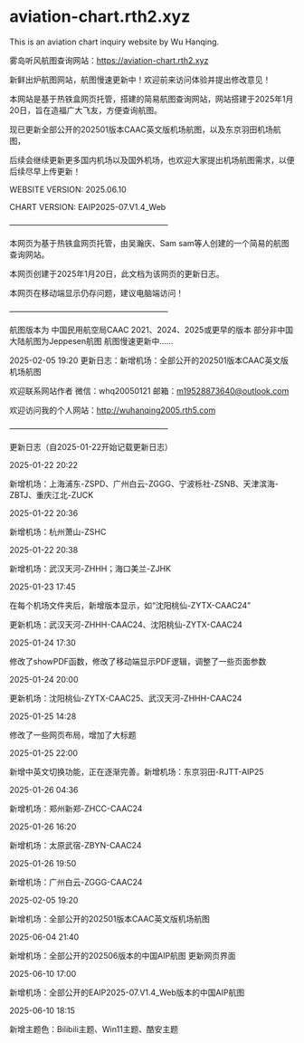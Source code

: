 # aviation-chart.rth2.xyz

This is an aviation chart inquiry website by Wu Hanqing.

雾岛听风航图查询网站：https://aviation-chart.rth2.xyz

新鲜出炉航图网站，航图慢速更新中！欢迎前来访问体验并提出修改意见！

本网站是基于热铁盒网页托管，搭建的简易航图查询网站，网站搭建于2025年1月20日，旨在造福广大飞友，方便查询航图。

现已更新全部公开的202501版本CAAC英文版机场航图，以及东京羽田机场航图，

后续会继续更新更多国内机场以及国外机场，也欢迎大家提出机场航图需求，以便后续尽早上传更新！

WEBSITE VERSION: 2025.06.10

CHART VERSION: EAIP2025-07.V1.4_Web

————————————————————

本网页为基于热铁盒网页托管，由吴瀚庆、Sam sam等人创建的一个简易的航图查询网站。

本网页创建于2025年1月20日，此文档为该网页的更新日志。

本网页在移动端显示仍存问题，建议电脑端访问！

————————————————————

航图版本为 中国民用航空局CAAC 2021、2024、2025或更早的版本 部分非中国大陆航图为Jeppesen航图 航图慢速更新中……

2025-02-05 19:20 更新日志：新增机场：全部公开的202501版本CAAC英文版机场航图

欢迎联系网站作者 微信：whq20050121 邮箱：m19528873640@outlook.com

欢迎访问我的个人网站：http://wuhanqing2005.rth5.com

————————————————————

更新日志（自2025-01-22开始记载更新日志）

2025-01-22 20:22

新增机场：上海浦东-ZSPD、广州白云-ZGGG、宁波栎社-ZSNB、天津滨海-ZBTJ、重庆江北-ZUCK

2025-01-22 20:36

新增机场：杭州萧山-ZSHC

2025-01-22 20:38

新增机场：武汉天河-ZHHH；海口美兰-ZJHK

2025-01-23 17:45

在每个机场文件夹后，新增版本显示，如“沈阳桃仙-ZYTX-CAAC24”

更新机场：武汉天河-ZHHH-CAAC24、沈阳桃仙-ZYTX-CAAC24

2025-01-24 17:30

修改了showPDF函数，修改了移动端显示PDF逻辑，调整了一些页面参数

2025-01-24 20:00

更新机场：沈阳桃仙-ZYTX-CAAC25、武汉天河-ZHHH-CAAC24

2025-01-25 14:28

修改了一些网页布局，增加了大标题

2025-01-25 22:00

新增中英文切换功能，正在逐渐完善。新增机场：东京羽田-RJTT-AIP25

2025-01-26 04:36

新增机场：郑州新郑-ZHCC-CAAC24

2025-01-26 16:20

新增机场：太原武宿-ZBYN-CAAC24

2025-01-26 19:50

新增机场：广州白云-ZGGG-CAAC24

2025-02-05 19:20

新增机场：全部公开的202501版本CAAC英文版机场航图

2025-06-04 21:40

新增机场：全部公开的202506版本的中国AIP航图 更新网页界面

2025-06-10 17:00

新增机场：全部公开的EAIP2025-07.V1.4_Web版本的中国AIP航图

2025-06-10 18:15

新增主题色：Bilibili主题、Win11主题、酷安主题
